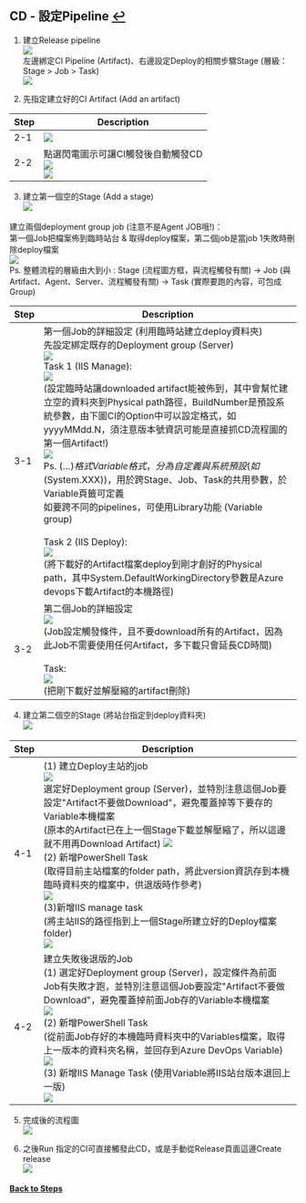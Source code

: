 ## CD - 設定Pipeline [↩](https://github.com/timmchentw/Timm_WebNote/blob/main/Azure%20Pipilines/CICD%E8%A9%B3%E7%B4%B0%E6%B5%81%E7%A8%8B%E7%AD%86%E8%A8%98.md)
1. 建立Release pipeline
<br> ![](https://github.com/timmchentw/Timm_WebNote/blob/main/Azure%20Pipilines/images/4-1.png)<br>
左邊綁定CI Pipeline (Artifact)、右邊設定Deploy的相關步驟Stage (層級：Stage > Job > Task)
<br> ![](https://github.com/timmchentw/Timm_WebNote/blob/main/Azure%20Pipilines/images/4-2.png)


2. 先指定建立好的CI Artifact (Add an artifact)

|Step|Description|
|--|--|
|2-1|![](https://github.com/timmchentw/Timm_WebNote/blob/main/Azure%20Pipilines/images/4-3.png)|
|2-2|點選閃電圖示可讓CI觸發後自動觸發CD<br> ![](https://github.com/timmchentw/Timm_WebNote/blob/main/Azure%20Pipilines/images/4-4.png)<br>![](https://github.com/timmchentw/Timm_WebNote/blob/main/Azure%20Pipilines/images/4-5.png)|
	

3. 建立第一個空的Stage (Add a stage)
<br> ![](https://github.com/timmchentw/Timm_WebNote/blob/main/Azure%20Pipilines/images/4-6.png)

建立兩個deployment group job (注意不是Agent JOB哦!)：<br>
第一個Job把檔案佈到臨時站台 & 取得deploy檔案，第二個job是當job 1失敗時刪除deploy檔案
<br> ![](https://github.com/timmchentw/Timm_WebNote/blob/main/Azure%20Pipilines/images/4-7.png) <br>
Ps. 整體流程的層級由大到小 : Stage (流程圖方框，與流程觸發有關) → Job (與Artifact、Agent、Server、流程觸發有關) → Task (實際要跑的內容，可包成Group)

|Step|Description|
|--|--|
|3-1|第一個Job的詳細設定 (利用臨時站建立deploy資料夾)<br>先設定綁定既存的Deployment group (Server)<br>![](https://github.com/timmchentw/Timm_WebNote/blob/main/Azure%20Pipilines/images/4-8.png)<br> Task 1 (IIS Manage):<br>![](https://github.com/timmchentw/Timm_WebNote/blob/main/Azure%20Pipilines/images/4-9.png)<br>	(設定臨時站讓downloaded artifact能被佈到，其中會幫忙建立空的資料夾到Physical path路徑，BuildNumber是預設系統參數，由下圖CI的Option中可以設定格式，如yyyyMMdd.N，須注意版本號資訊可能是直接抓CD流程圖的第一個Artifact!)<br> ![](https://github.com/timmchentw/Timm_WebNote/blob/main/Azure%20Pipilines/images/4-10.png)<br>Ps. $(…)格式Variable格式，分為自定義與系統預設(如$(System.XXX))，用於跨Stage、Job、Task的共用參數，於Variable頁籤可定義<br>如要跨不同的pipelines，可使用Library功能 (Variable group)<br><br> Task 2 (IIS Deploy):<br> ![](https://github.com/timmchentw/Timm_WebNote/blob/main/Azure%20Pipilines/images/4-11.png)<br>	(將下載好的Artifact檔案deploy到剛才創好的Physical path，其中System.DefaultWorkingDirectory參數是Azure devops下載Artifact的本機路徑)|
|3-2|第二個Job的詳細設定 <br> ![](https://github.com/timmchentw/Timm_WebNote/blob/main/Azure%20Pipilines/images/4-12.png)<br>(Job設定觸發條件，且不要download所有的Artifact，因為此Job不需要使用任何Artifact，多下載只會延長CD時間)<br><br>Task:<br> ![](https://github.com/timmchentw/Timm_WebNote/blob/main/Azure%20Pipilines/images/4-13.png)<br>(把剛下載好並解壓縮的artifact刪除)|


4. 建立第二個空的Stage (將站台指定到deploy資料夾)
<br> ![](https://github.com/timmchentw/Timm_WebNote/blob/main/Azure%20Pipilines/images/4-14.png)

|Step|Description|
|--|--|
|4-1|(1) 建立Deploy主站的job<br> ![](https://github.com/timmchentw/Timm_WebNote/blob/main/Azure%20Pipilines/images/4-15.png)<br>選定好Deployment group (Server)，並特別注意這個Job要設定"Artifact不要做Download"，避免覆蓋掉等下要存的Variable本機檔案<br>(原本的Artifact已在上一個Stage下載並解壓縮了，所以這邊就不用再Download Artifact) ![](https://github.com/timmchentw/Timm_WebNote/blob/main/Azure%20Pipilines/images/4-16.png)<br>(2) 新增PowerShell Task<br>(取得目前主站檔案的folder path，將此version資訊存到本機臨時資料夾的檔案中，供退版時作參考)<br> ![](https://github.com/timmchentw/Timm_WebNote/blob/main/Azure%20Pipilines/images/4-17.png)<br>(3)新增IIS manage task <br>(將主站IIS的路徑指到上一個Stage所建立好的Deploy檔案folder)<br> ![](https://github.com/timmchentw/Timm_WebNote/blob/main/Azure%20Pipilines/images/4-18.png)|
|4-2|建立失敗後退版的Job<br>(1) 選定好Deployment group (Server)，設定條件為前面Job有失敗才跑，並特別注意這個Job要設定"Artifact不要做Download"，避免覆蓋掉前面Job存的Variable本機檔案<br> ![](https://github.com/timmchentw/Timm_WebNote/blob/main/Azure%20Pipilines/images/4-19.png)<br>(2) 新增PowerShell Task <br>(從前面Job存好的本機臨時資料夾中的Variables檔案，取得上一版本的資料夾名稱，並回存到Azure DevOps Variable)<br> ![](https://github.com/timmchentw/Timm_WebNote/blob/main/Azure%20Pipilines/images/4-20.png)<br>(3) 新增IIS Manage Task (使用Variable將IIS站台版本退回上一版)<br> ![](https://github.com/timmchentw/Timm_WebNote/blob/main/Azure%20Pipilines/images/4-21.png)|


5. 完成後的流程圖
<br> ![](https://github.com/timmchentw/Timm_WebNote/blob/main/Azure%20Pipilines/images/4-22.png)

6. 之後Run 指定的CI可直接觸發此CD，或是手動從Release頁面這邊Create release 
<br> ![](https://github.com/timmchentw/Timm_WebNote/blob/main/Azure%20Pipilines/images/4-23.png)

#### [Back to Steps](https://github.com/timmchentw/Timm_WebNote/blob/main/Azure%20Pipilines/CICD%E8%A9%B3%E7%B4%B0%E6%B5%81%E7%A8%8B%E7%AD%86%E8%A8%98.md)